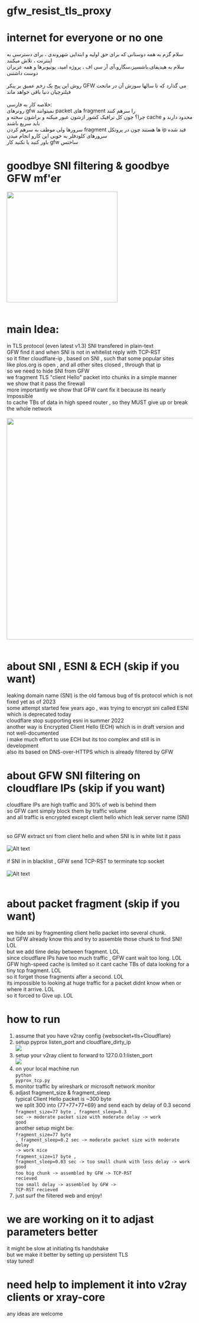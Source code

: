 # gfw_resist_tls_proxy
# internet for everyone or no one
سلام گرم به همه دوستانی که برای حق اولیه و ابتدایی شهروندی ، برای دسترسی به اینترنت ، تلاش میکنند
<br>
سلام به هیدیفای،باشسیز،سگارو،آی آر سی اف ، پروژه امید، یوتیوبرها و همه عزیزان دوست داشتنی
<br><br>
روش این پیج یک زخم عمیق بر پیکر  GFW  می گذارد که تا سالها سوزش آن در ماتحت فیلترچیان دنیا باقی خواهد ماند
<br>
<br>
خلاصه کار به فارسی:<br>
روترهای gfw نمیتوانند packet های fragment را سرهم کنند<br>
چرا؟ چون کل ترافیک کشور ازشون عبور میکنه و براشون سخته و cache  محدود دارند و باید سریع باشند<br>
سرورها ولی موظف به سرهم کردن fragment ها هستند چون در پروتکل ip قید شده<br>
سرورهای کلودفلر به خوبی این کارو انجام میدن<br>
باور کنید یا نکنید کار gfw ساختس<br>


# goodbye SNI filtering & goodbye GFW mf'er
<img src="/asset/meme1.jpg?raw=true" width="300" >
<br><br>

# main Idea:
in TLS protocol (even latest v1.3)  SNI transfered in plain-text<br>
GFW find it and when SNI is not in whitelist reply with TCP-RST<br>
so it filter cloudflare-ip , based on SNI , such that some popular sites<br>
like plos.org is open , and all other sites closed , through that ip<br>
so we need to hide SNI from GFW<br>
we fragment TLS "client Hello" packet into chunks in a simple manner<br>
we show that it pass the firewall<br>
more importantly we show that GFW cant fix it because its nearly impossible<br>
to cache TBs of data in high speed router , so they MUST give up or break the whole network<br>
<br>
<img src="/asset/slide1.png?raw=true" width="600" >
<br><br>


# about SNI , ESNI & ECH (skip if you want)
leaking domain name (SNI) is the old famous bug of tls protocol which is not fixed yet as of 2023<br>
some attempt started few years ago , was trying to encrypt sni called ESNI which is deprecated today<br>
cloudflare stop supporting esni in summer 2022<br>
another way is Encrypted Client Hello (ECH) which is in draft version and not well-documented<br>
i make much effort to use ECH but its too complex and still is in development<br>
also its based on DNS-over-HTTPS which is already filtered by GFW<br>

# about GFW SNI filtering on cloudflare IPs (skip if you want)
cloudflare IPs are high traffic and 30% of web is behind them<br>
so GFW cant simply block them by traffic volume<br>
and all traffic is encrypted except client hello which leak server name (SNI)<br>
<br><br>
so GFW extract sni from client hello and when SNI is in white list it pass<br><br>
![Alt text](/asset/plos-not-filtered.png?raw=true "plos.org is in whitelist")
<br><br>
if SNI in in blacklist , GFW send TCP-RST to terminate tcp socket<br><br>
![Alt text](/asset/youtube-filtered.png?raw=true "youtube is in backlist")
<br><br>

# about packet fragment (skip if you want)
we hide sni by fragmenting client hello packet into several chunk.<br>
but GFW already know this and try to assemble those chunk to find SNI! LOL<br>
but we add time delay between fragment. LOL<br>
since cloudflare IPs have too much traffic , GFW cant wait too long. LOL<br>
GFW high-speed cache is limited so it cant cache TBs of data looking for a tiny tcp fragment. LOL<br>
so it forget those fragments after a second. LOL<br>
its impossible to looking at huge traffic for a packet didnt know when or where it arrive. LOL<br>
so it forced to Give up. LOL<br>

# how to run
1. assume that you have v2ray config {websocket+tls+Cloudflare}<br>
2. setup pyprox listen_port and cloudflare_dirty_ip<br>
<img src="/asset/pyprox_tcp_setup.png?raw=true" ><br>
3. setup your v2ray client to forward to 127.0.0.1:listen_port<br>
<img src="/asset/v2rayng_setup.png?raw=true" ><br>
4. on your local machine run<br>
<code>python pyprox_tcp.py</code><br>
5. monitor traffic by wireshark or microsoft network monitor<br>
6. adjast fragment_size & fragment_sleep<br>
typical Client Hello packet is ~300 byte<br>
we split 300 into {77+77+77+69} and send each by delay of 0.3 second<br>
<code>fragment_size=77 byte  ,  fragment_sleep=0.3 sec -> moderate packet size with moderate delay -> work good</code><br>
another setup might be:<br>
<code>fragment_size=77 byte  ,  fragment_sleep=0.2 sec -> moderate packet size with moderate delay -> work nice</code><br>
<code>fragment_size=17 byte  ,  fragment_sleep=0.03 sec -> too small chunk with less delay -> work good</code><br>
<code>too big chunk -> assembled by GFW -> TCP-RST recieved</code><br>
<code>too small delay  -> assembled by GFW -> TCP-RST recieved</code><br>
7. just surf the filtered web and enjoy!<br>

# we are working on it to adjast parameters better
it might be slow at initiating tls handshake<br>
but we make it better by setting up persistent TLS<br>
stay tuned!<br>

# need help to implement it into v2ray clients or xray-core
any ideas are welcome<br>


